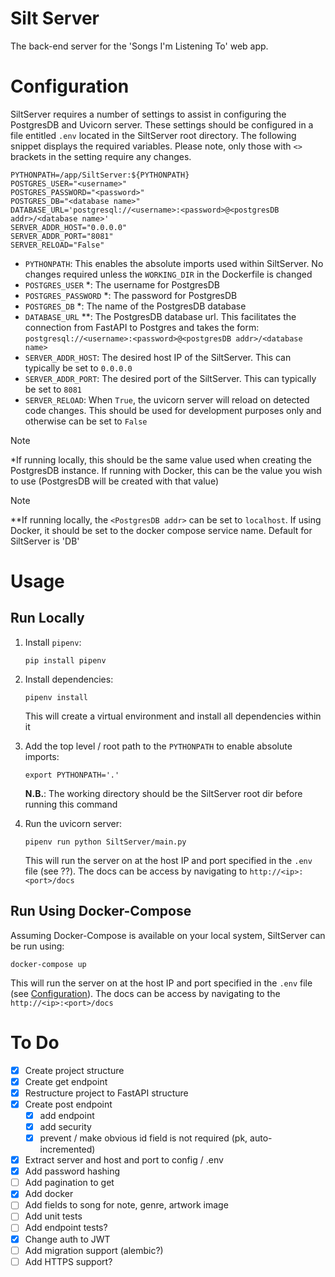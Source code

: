 # Silt Server

The back-end server for the 'Songs I'm Listening To' web app.

# Configuration

SiltServer requires a number of settings to assist in configuring the PostgresDB and Uvicorn server. These
settings should be configured in a file entitled `.env` located in the SiltServer root directory. The following snippet
displays the required variables. Please note, only those with `<>` brackets in the setting require any changes.

```.dotenv
PYTHONPATH=/app/SiltServer:${PYTHONPATH}
POSTGRES_USER="<username>"
POSTGRES_PASSWORD="<password>"
POSTGRES_DB="<database name>"
DATABASE_URL='postgresql://<username>:<password>@<postgresDB addr>/<database name>'
SERVER_ADDR_HOST="0.0.0.0"
SERVER_ADDR_PORT="8081"
SERVER_RELOAD="False"
```

- `PYTHONPATH`: This enables the absolute imports used within SiltServer. No changes required unless the `WORKING_DIR`
  in the Dockerfile is
  changed
- `POSTGRES_USER` \*: The username for PostgresDB
- `POSTGRES_PASSWORD` \*: The password for PostgresDB
- `POSTGRES_DB` \*: The name of the PostgresDB database
- `DATABASE_URL` \*\*: The PostgresDB database url. This facilitates the connection from FastAPI to Postgres and takes
  the form: `postgresql://<username>:<password>@<postgresDB addr>/<database name>`
- `SERVER_ADDR_HOST`: The desired host IP of the SiltServer. This can typically be set to `0.0.0.0`
- `SERVER_ADDR_PORT`: The desired port of the SiltServer. This can typically be set to `8081`
- `SERVER_RELOAD`: When `True`, the uvicorn server will reload on detected code changes. This should be used for
  development purposes only and otherwise can be set to `False`

> [!NOTE]
> *If running locally, this should be the same value used when
> creating the PostgresDB instance. If running with Docker, this can be the value you wish to use (PostgresDB will be
> created with that value)


> [!NOTE]
> **If running locally, the `<PostgresDB addr>` can be set to `localhost`. If using Docker, it should be set to the
> docker compose service name. Default for SiltServer is 'DB'

# Usage

## Run Locally

1. Install `pipenv`:
   ```shell
   pip install pipenv
   ```

2. Install dependencies:
   ```shell
   pipenv install 
   ```
   This will create a virtual environment and install all dependencies within it

3. Add the top level / root path to the `PYTHONPATH` to enable absolute imports:
    ```shell
    export PYTHONPATH='.'
    ```
   **N.B.**: The working directory should be the SiltServer root dir before running this command

4. Run the uvicorn server:
   ```shell
   pipenv run python SiltServer/main.py
   ```
   This will run the server on at the host IP and port specified in the `.env` file (see ??). The docs
   can be access by navigating to  `http://<ip>:<port>/docs`

## Run Using Docker-Compose

Assuming Docker-Compose is available on your local system, SiltServer can be run using:

```shell
docker-compose up
```

This will run the server on at the host IP and port specified in the `.env` file (see [Configuration](#Configuration)). The docs
can be access by navigating to the `http://<ip>:<port>/docs`

# To Do

- [X] Create project structure
- [X] Create get endpoint
- [X] Restructure project to FastAPI structure
- [X] Create post endpoint
    - [X] add endpoint
    - [X] add security
    - [X] prevent / make obvious id field is not required (pk, auto-incremented)
- [X] Extract server and host and port to config / .env
- [X] Add password hashing
- [ ] Add pagination to get
- [X] Add docker
- [ ] Add fields to song for note, genre, artwork image
- [ ] Add unit tests
- [ ] Add endpoint tests?
- [X] Change auth to JWT
- [ ] Add migration support (alembic?)
- [ ] Add HTTPS support?